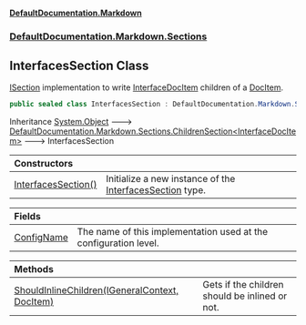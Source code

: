 #### [DefaultDocumentation\.Markdown](../../../../index.md 'index')
### [DefaultDocumentation\.Markdown\.Sections](../../../../index.md#DefaultDocumentation.Markdown.Sections 'DefaultDocumentation\.Markdown\.Sections')

## InterfacesSection Class

[ISection](https://github.com/Doraku/DefaultDocumentation/blob/master/documentation/api/DefaultDocumentation/Api/ISection/index.md 'DefaultDocumentation\.Api\.ISection') implementation to write [InterfaceDocItem](https://github.com/Doraku/DefaultDocumentation/blob/master/documentation/api/DefaultDocumentation/Models/Types/InterfaceDocItem/index.md 'DefaultDocumentation\.Models\.Types\.InterfaceDocItem') children of a [DocItem](https://github.com/Doraku/DefaultDocumentation/blob/master/documentation/api/DefaultDocumentation/Models/DocItem/index.md 'DefaultDocumentation\.Models\.DocItem')\.

```csharp
public sealed class InterfacesSection : DefaultDocumentation.Markdown.Sections.ChildrenSection<DefaultDocumentation.Models.Types.InterfaceDocItem>
```

Inheritance [System\.Object](https://docs.microsoft.com/en-us/dotnet/api/System.Object 'System\.Object') &#129106; [DefaultDocumentation\.Markdown\.Sections\.ChildrenSection&lt;](../ChildrenSection_T_/index.md 'DefaultDocumentation\.Markdown\.Sections\.ChildrenSection\<T\>')[InterfaceDocItem](https://github.com/Doraku/DefaultDocumentation/blob/master/documentation/api/DefaultDocumentation/Models/Types/InterfaceDocItem/index.md 'DefaultDocumentation\.Models\.Types\.InterfaceDocItem')[&gt;](../ChildrenSection_T_/index.md 'DefaultDocumentation\.Markdown\.Sections\.ChildrenSection\<T\>') &#129106; InterfacesSection

| Constructors | |
| :--- | :--- |
| [InterfacesSection\(\)](InterfacesSection().md 'DefaultDocumentation\.Markdown\.Sections\.InterfacesSection\.InterfacesSection\(\)') | Initialize a new instance of the [InterfacesSection](index.md 'DefaultDocumentation\.Markdown\.Sections\.InterfacesSection') type\. |

| Fields | |
| :--- | :--- |
| [ConfigName](ConfigName.md 'DefaultDocumentation\.Markdown\.Sections\.InterfacesSection\.ConfigName') | The name of this implementation used at the configuration level\. |

| Methods | |
| :--- | :--- |
| [ShouldInlineChildren\(IGeneralContext, DocItem\)](ShouldInlineChildren(IGeneralContext,DocItem).md 'DefaultDocumentation\.Markdown\.Sections\.InterfacesSection\.ShouldInlineChildren\(DefaultDocumentation\.IGeneralContext, DefaultDocumentation\.Models\.DocItem\)') | Gets if the children should be inlined or not\. |
